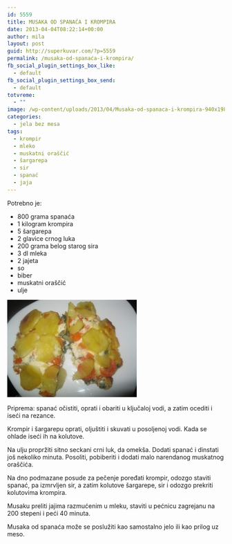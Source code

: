 ```yaml
---
id: 5559
title: MUSAKA OD SPANAĆA I KROMPIRA
date: 2013-04-04T08:22:14+00:00
author: mila
layout: post
guid: http://superkuvar.com/?p=5559
permalink: /musaka-od-spanaća-i-krompira/
fb_social_plugin_settings_box_like:
  - default
fb_social_plugin_settings_box_send:
  - default
totvreme:
  - ""
image: /wp-content/uploads/2013/04/Musaka-od-spanaca-i-krompira-940x198.jpg
categories:
  - jela bez mesa
tags:
  - krompir
  - mleko
  - muskatni oraščić
  - šargarepa
  - sir
  - spanać
  - jaja
---
```

Potrebno je:

  * 800 grama spanaća
  * 1 kilogram krompira
  * 5 šargarepa
  * 2 glavice crnog luka
  * 200 grama belog starog sira
  * 3 dl mleka
  * 2 jajeta
  * so
  * biber
  * muskatni oraščić
  * ulje

<img class="alignnone size-medium wp-image-5560" src="/wp-content/uploads/2013/04/Musaka-od-spanaca-i-krompira-300x225.jpg" alt="Musaka od spanaca i krompira" width="300" height="225" /> 

Priprema: spanać očistiti, oprati i obariti u ključaloj vodi, a zatim ocediti i iseći na rezance.

Krompir i šargarepu oprati, oljuštiti i skuvati u posoljenoj vodi. Kada se ohlade iseći ih na kolutove.

Na ulju propržiti sitno seckani crni luk, da omekša. Dodati spanać i dinstati još nekoliko minuta. Posoliti, pobiberiti i dodati malo narendanog muskatnog oraščića.

Na dno podmazane posude za pečenje poređati krompir, odozgo staviti spanać, pa izmrvljen sir, a zatim kolutove šargarepe, sir i odozgo prekriti kolutovima krompira.

Musaku preliti jajima razmućenim u mleku, staviti u pećnicu zagrejanu na 200 stepeni i peći 40 minuta.

Musaka od spanaća može se poslužiti kao samostalno jelo ili kao prilog uz meso.

&nbsp;
